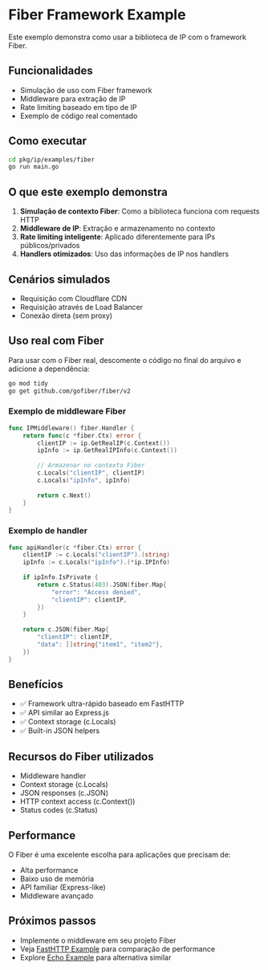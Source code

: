 # Fiber Framework Example

Este exemplo demonstra como usar a biblioteca de IP com o framework Fiber.

## Funcionalidades

- Simulação de uso com Fiber framework
- Middleware para extração de IP
- Rate limiting baseado em tipo de IP
- Exemplo de código real comentado

## Como executar

```bash
cd pkg/ip/examples/fiber
go run main.go
```

## O que este exemplo demonstra

1. **Simulação de contexto Fiber**: Como a biblioteca funciona com requests HTTP
2. **Middleware de IP**: Extração e armazenamento no contexto
3. **Rate limiting inteligente**: Aplicado diferentemente para IPs públicos/privados
4. **Handlers otimizados**: Uso das informações de IP nos handlers

## Cenários simulados

- Requisição com Cloudflare CDN
- Requisição através de Load Balancer
- Conexão direta (sem proxy)

## Uso real com Fiber

Para usar com o Fiber real, descomente o código no final do arquivo e adicione a dependência:

```bash
go mod tidy
go get github.com/gofiber/fiber/v2
```

### Exemplo de middleware Fiber

```go
func IPMiddleware() fiber.Handler {
    return func(c *fiber.Ctx) error {
        clientIP := ip.GetRealIP(c.Context())
        ipInfo := ip.GetRealIPInfo(c.Context())
        
        // Armazenar no contexto Fiber
        c.Locals("clientIP", clientIP)
        c.Locals("ipInfo", ipInfo)
        
        return c.Next()
    }
}
```

### Exemplo de handler

```go
func apiHandler(c *fiber.Ctx) error {
    clientIP := c.Locals("clientIP").(string)
    ipInfo := c.Locals("ipInfo").(*ip.IPInfo)
    
    if ipInfo.IsPrivate {
        return c.Status(403).JSON(fiber.Map{
            "error": "Access denied",
            "clientIP": clientIP,
        })
    }
    
    return c.JSON(fiber.Map{
        "clientIP": clientIP,
        "data": []string{"item1", "item2"},
    })
}
```

## Benefícios

- ✅ Framework ultra-rápido baseado em FastHTTP
- ✅ API similar ao Express.js
- ✅ Context storage (c.Locals)
- ✅ Built-in JSON helpers

## Recursos do Fiber utilizados

- Middleware handler
- Context storage (c.Locals)
- JSON responses (c.JSON)
- HTTP context access (c.Context())
- Status codes (c.Status)

## Performance

O Fiber é uma excelente escolha para aplicações que precisam de:
- Alta performance
- Baixo uso de memória
- API familiar (Express-like)
- Middleware avançado

## Próximos passos

- Implemente o middleware em seu projeto Fiber
- Veja [FastHTTP Example](../fasthttp/) para comparação de performance
- Explore [Echo Example](../echo/) para alternativa similar
